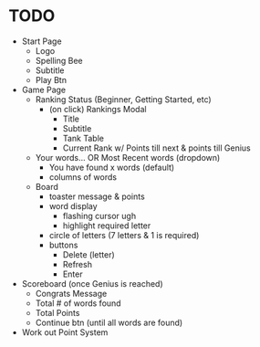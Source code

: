 # TODO
* Start Page
  - Logo
  - Spelling Bee
  - Subtitle
  - Play Btn
* Game Page
  - Ranking Status (Beginner, Getting Started, etc)
    - (on click) Rankings Modal
      - Title
      - Subtitle
      - Tank Table
      - Current Rank w/ Points till next & points till Genius
  - Your words... OR Most Recent words (dropdown)
    - You have found x words (default)
    - columns of words
  - Board
    - toaster message & points
    - word display
      - flashing cursor ugh
      - highlight required letter
    - circle of letters (7 letters & 1 is required)
    - buttons
      - Delete (letter)
      - Refresh
      - Enter
* Scoreboard (once Genius is reached)
    - Congrats Message
    - Total # of words found
    - Total Points
    - Continue btn (until all words are found)  
* Work out Point System